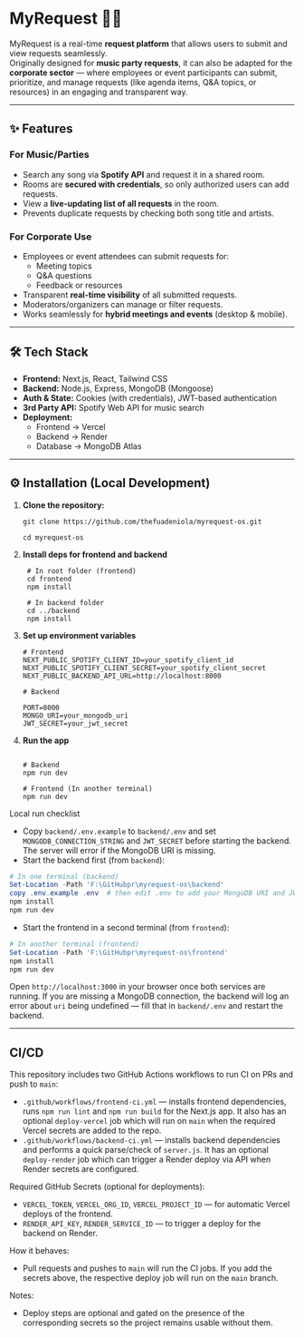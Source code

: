 # MyRequest 🎵💼

MyRequest is a real-time **request platform** that allows users to submit and view requests seamlessly.  
Originally designed for **music party requests**, it can also be adapted for the **corporate sector** — where employees or event participants can submit, prioritize, and manage requests (like agenda items, Q&A topics, or resources) in an engaging and transparent way.

---

## ✨ Features

### For Music/Parties
- Search any song via **Spotify API** and request it in a shared room.
- Rooms are **secured with credentials**, so only authorized users can add requests.
- View a **live-updating list of all requests** in the room.
- Prevents duplicate requests by checking both song title and artists.

### For Corporate Use
- Employees or event attendees can submit requests for:
  - Meeting topics  
  - Q&A questions  
  - Feedback or resources  
- Transparent **real-time visibility** of all submitted requests.
- Moderators/organizers can manage or filter requests.
- Works seamlessly for **hybrid meetings and events** (desktop & mobile).

---

## 🛠️ Tech Stack

- **Frontend:** Next.js, React, Tailwind CSS  
- **Backend:** Node.js, Express, MongoDB (Mongoose)  
- **Auth & State:** Cookies (with credentials), JWT-based authentication  
- **3rd Party API:** Spotify Web API for music search  
- **Deployment:**  
  - Frontend → Vercel  
  - Backend → Render  
  - Database → MongoDB Atlas  

---

## ⚙️ Installation (Local Development)

1. **Clone the repository:**
   ```
   git clone https://github.com/thefuadeniola/myrequest-os.git

   cd myrequest-os
   ```

2. **Install deps for frontend and backend**

   ```
    # In root folder (frontend)
    cd frontend
    npm install

    # In backend folder
    cd ../backend
    npm install

   ``` 

3. **Set up environment variables**
    ```
    # Frontend
    NEXT_PUBLIC_SPOTIFY_CLIENT_ID=your_spotify_client_id
    NEXT_PUBLIC_SPOTIFY_CLIENT_SECRET=your_spotify_client_secret
    NEXT_PUBLIC_BACKEND_API_URL=http://localhost:8000

    # Backend

    PORT=8000
    MONGO_URI=your_mongodb_uri
    JWT_SECRET=your_jwt_secret

    ```

4. **Run the app**

    ```

    # Backend
    npm run dev

    # Frontend (In another terminal)
    npm run dev
    ```

Local run checklist
- Copy `backend/.env.example` to `backend/.env` and set `MONGODB_CONNECTION_STRING` and `JWT_SECRET` before starting the backend. The server will error if the MongoDB URI is missing.
- Start the backend first (from `backend`):

```powershell
# In one terminal (backend)
Set-Location -Path 'F:\GitHubpr\myrequest-os\backend'
copy .env.example .env  # then edit .env to add your MongoDB URI and JWT_SECRET
npm install
npm run dev
```

- Start the frontend in a second terminal (from `frontend`):

```powershell
# In another terminal (frontend)
Set-Location -Path 'F:\GitHubpr\myrequest-os\frontend'
npm install
npm run dev
```

Open `http://localhost:3000` in your browser once both services are running. If you are missing a MongoDB connection, the backend will log an error about `uri` being undefined — fill that in `backend/.env` and restart the backend.

---

## CI/CD

This repository includes two GitHub Actions workflows to run CI on PRs and push to `main`:

- `.github/workflows/frontend-ci.yml` — installs frontend dependencies, runs `npm run lint` and `npm run build` for the Next.js app. It also has an optional `deploy-vercel` job which will run on `main` when the required Vercel secrets are added to the repo.
- `.github/workflows/backend-ci.yml` — installs backend dependencies and performs a quick parse/check of `server.js`. It has an optional `deploy-render` job which can trigger a Render deploy via API when Render secrets are configured.

Required GitHub Secrets (optional for deployments):
- `VERCEL_TOKEN`, `VERCEL_ORG_ID`, `VERCEL_PROJECT_ID` — for automatic Vercel deploys of the frontend.
- `RENDER_API_KEY`, `RENDER_SERVICE_ID` — to trigger a deploy for the backend on Render.

How it behaves:
- Pull requests and pushes to `main` will run the CI jobs. If you add the secrets above, the respective deploy job will run on the `main` branch.

Notes:
- Deploy steps are optional and gated on the presence of the corresponding secrets so the project remains usable without them.
